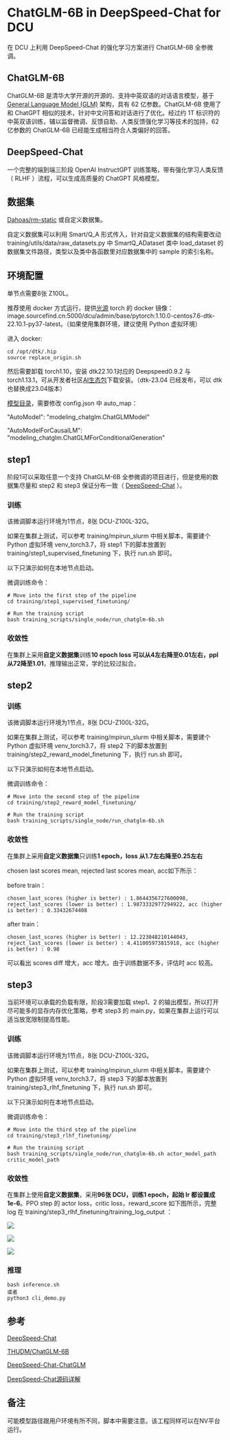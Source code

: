 # ChatGLM-6B in DeepSpeed-Chat for DCU

在 DCU 上利用 DeepSpeed-Chat 的强化学习方案进行 ChatGLM-6B 全参微调。

## ChatGLM-6B

ChatGLM-6B 是清华大学开源的开源的、支持中英双语的对话语言模型，基于 [General Language Model (GLM)](https://github.com/THUDM/GLM) 架构，具有 62 亿参数。ChatGLM-6B 使用了和 ChatGPT 相似的技术，针对中文问答和对话进行了优化。经过约 1T 标识符的中英双语训练，辅以监督微调、反馈自助、人类反馈强化学习等技术的加持，62 亿参数的 ChatGLM-6B 已经能生成相当符合人类偏好的回答。

## DeepSpeed-Chat

一个完整的端到端三阶段 OpenAI InstructGPT 训练策略，带有强化学习人类反馈（ RLHF ）流程，可以生成高质量的 ChatGPT 风格模型。

## 数据集

[Dahoas/rm-static](https://huggingface.co/datasets/Dahoas/rm-static) 或自定义数据集。

自定义数据集可以利用 Smart/Q_A 形式传入，针对自定义数据集的结构需要改动 training/utils/data/raw_datasets.py 中 SmartQ_ADataset 类中 load_dataset 的数据集文件路径，类型以及类中各函数里对应数据集中的 sample 的索引名称。

## 环境配置

单节点需要8张 Z100L。

推荐使用 docker 方式运行，提供[光源](https://www.sourcefind.cn/#/service-details) torch 的 docker 镜像：image.sourcefind.cn:5000/dcu/admin/base/pytorch:1.10.0-centos7.6-dtk-22.10.1-py37-latest。（如果使用集群环境，建议使用 Python 虚拟环境）

进入 docker:

```plaintext
cd /opt/dtk/.hip
source replace_origin.sh
```

然后需要卸载 torch1.10，安装 dtk22.10.1对应的 Deepspeed0.9.2 与 torch1.13.1，可从开发者社区[AI生态包](https://developer.hpccube.com/tool/)下载安装。（dtk-23.04 已经发布，可以 dtk 也替换成23.04版本）

[模型目录](https://huggingface.co/THUDM/chatglm-6b)，需要修改 config.json 中 auto_map：

"AutoModel": "modeling_chatglm.ChatGLMModel"

"AutoModelForCausalLM": "modeling_chatglm.ChatGLMForConditionalGeneration"

## step1

阶段1可以采取任意一个支持 ChatGLM-6B 全参微调的项目进行，但是使用的数据集尽量和 step2 和 step3 保证分布一致（ [DeepSpeed-Chat](https://github.com/microsoft/DeepSpeedExamples/tree/master/applications/DeepSpeed-Chat) ）。

### 训练

该微调脚本运行环境为1节点，8张 DCU-Z100L-32G。

如果在集群上测试，可以参考 training/mpirun_slurm 中相关脚本，需要建个 Python 虚拟环境 venv_torch3.7，将 step1 下的脚本放置到 training/step1_supervised_finetuning 下，执行 run.sh 即可。

以下只演示如何在本地节点启动。

微调训练命令：

```plaintext
# Move into the first step of the pipeline
cd training/step1_supervised_finetuning/

# Run the training script
bash training_scripts/single_node/run_chatglm-6b.sh
```

### 收敛性

在集群上采用**自定义数据集**训练**10 epoch loss 可以从4左右降至0.01左右，ppl 从72降至1.01**，推理输出正常，学的比较过拟合。

## step2

### 训练

该微调脚本运行环境为1节点，8张 DCU-Z100L-32G。

如果在集群上测试，可以参考 training/mpirun_slurm 中相关脚本，需要建个 Python 虚拟环境 venv_torch3.7，将 step2 下的脚本放置到 training/step2_reward_model_finetuning 下，执行 run.sh 即可。

以下只演示如何在本地节点启动。

微调训练命令：

```plaintext
# Move into the second step of the pipeline
cd training/step2_reward_model_finetuning/

# Run the training script
bash training_scripts/single_node/run_chatglm-6b.sh
```

### 收敛性

在集群上采用**自定义数据集**只训练**1 epoch，loss 从1.7左右降至0.25左右**

chosen last scores mean, rejected last scores mean, acc如下所示：

before train：

```
chosen_last_scores (higher is better) : 1.8644356727600098, reject_last_scores (lower is better) : 1.9873332977294922, acc (higher is better) : 0.33432674408
```

after train：

```
chosen_last_scores (higher is better) : 12.223048210144043, reject_last_scores (lower is better) : 4.411005973815918, acc (higher is better) : 0.98
```

可以看出 scores diff 增大，acc 增大。由于训练数据不多，评估时 acc 较高。

## step3

当前环境可以承载的负载有限，阶段3需要加载 step1、2 的输出模型，所以打开尽可能多的显存内存优化策略，参考 step3 的 main.py，如果在集群上运行可以适当放宽限制提高性能。

### 训练

该微调脚本运行环境为1节点，8张 DCU-Z100L-32G。

如果在集群上测试，可以参考 training/mpirun_slurm 中相关脚本，需要建个 Python 虚拟环境 venv_torch3.7，将 step3 下的脚本放置到 training/step3_rlhf_finetuning 下，执行 run.sh 即可。

以下只演示如何在本地节点启动。

微调训练命令：

```plaintext
# Move into the third step of the pipeline
cd training/step3_rlhf_finetuning/

# Run the training script
bash training_scripts/single_node/run_chatglm-6b.sh actor_model_path critic_model_path 
```

### 收敛性

在集群上使用**自定义数据集**，采用**96张 DCU，训练1 epoch，起始 lr 都设置成1e-6**。PPO step 的 actor loss，critic loss，reward_score 如下图所示，完整 log 在 training/step3_rlhf_finetuning/training_log_output ：

![](https://github.com/yuguo-Jack/ChatGLM-6B-in-DeepSpeed-Chat/blob/main/training/step3_rlhf_finetuning/act_loss.jpg)

![](https://github.com/yuguo-Jack/ChatGLM-6B-in-DeepSpeed-Chat/blob/main/training/step3_rlhf_finetuning/cri_loss.jpg)

![](https://github.com/yuguo-Jack/ChatGLM-6B-in-DeepSpeed-Chat/blob/main/training/step3_rlhf_finetuning/reward_score.jpg)

### 推理

```
bash inference.sh 
或者
python3 cli_demo.py
```

## 参考

[DeepSpeed-Chat](https://github.com/microsoft/DeepSpeedExamples/tree/master/applications/DeepSpeed-Chat)

[THUDM/ChatGLM-6B](https://github.com/THUDM/ChatGLM-6B/tree/main)

[DeepSpeed-Chat-ChatGLM](https://github.com/yangzhipeng1108/DeepSpeed-Chat-ChatGLM)

[DeepSpeed-Chat源码详解](https://blog.csdn.net/remixa/category_12325075.html)

## 备注

可能模型路径跟用户环境有所不同，脚本中需要注意。该工程同样可以在NV平台运行。
